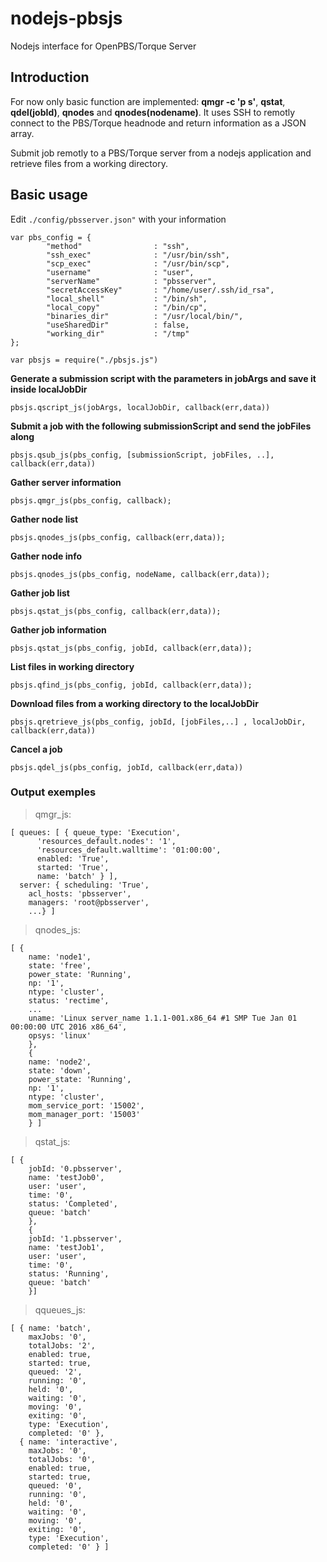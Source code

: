 # nodejs-pbsjs
Nodejs interface for OpenPBS/Torque Server

## Introduction
For now only basic function are implemented: **qmgr -c 'p s'**, **qstat**, **qdel(jobId)**, **qnodes** and **qnodes(nodename)**.
It uses SSH to remotly connect to the PBS/Torque headnode and return information as a JSON array.

Submit job remotly to a PBS/Torque server from a nodejs application and retrieve files from a working directory.

## Basic usage
Edit `./config/pbsserver.json"` with your information
```
var pbs_config = {
        "method"                : "ssh",
        "ssh_exec"              : "/usr/bin/ssh",
        "scp_exec"              : "/usr/bin/scp",
        "username"              : "user",
        "serverName"            : "pbsserver",
        "secretAccessKey"       : "/home/user/.ssh/id_rsa",
        "local_shell"           : "/bin/sh",
        "local_copy"            : "/bin/cp",
        "binaries_dir"          : "/usr/local/bin/",
        "useSharedDir"          : false,
        "working_dir"           : "/tmp"
};

var pbsjs = require("./pbsjs.js")
```
**Generate a submission script with the parameters in jobArgs and save it inside localJobDir**
```
pbsjs.qscript_js(jobArgs, localJobDir, callback(err,data))
```
**Submit a job with the following submissionScript and send the jobFiles along**
```
pbsjs.qsub_js(pbs_config, [submissionScript, jobFiles, ..], callback(err,data))
```
**Gather server information**
```
pbsjs.qmgr_js(pbs_config, callback);
```
**Gather node list**
```
pbsjs.qnodes_js(pbs_config, callback(err,data));
```
**Gather node info**
```
pbsjs.qnodes_js(pbs_config, nodeName, callback(err,data));
```
**Gather job list**
```
pbsjs.qstat_js(pbs_config, callback(err,data));
```
**Gather job information**
```
pbsjs.qstat_js(pbs_config, jobId, callback(err,data));
```
**List files in working directory**
```
pbsjs.qfind_js(pbs_config, jobId, callback(err,data));
```
**Download files from a working directory to the localJobDir**
```
pbsjs.qretrieve_js(pbs_config, jobId, [jobFiles,..] , localJobDir, callback(err,data))
```
**Cancel a job**
```
pbsjs.qdel_js(pbs_config, jobId, callback(err,data))
```

### Output exemples
>qmgr_js:
```
[ queues: [ { queue_type: 'Execution',
      'resources_default.nodes': '1',
      'resources_default.walltime': '01:00:00',
      enabled: 'True',
      started: 'True',
      name: 'batch' } ],
  server: { scheduling: 'True',
    acl_hosts: 'pbsserver',
    managers: 'root@pbsserver',
    ...} ]
```

>qnodes_js:
```
[ { 
    name: 'node1',
    state: 'free',
    power_state: 'Running',
    np: '1',
    ntype: 'cluster',
    status: 'rectime',
    ...
    uname: 'Linux server_name 1.1.1-001.x86_64 #1 SMP Tue Jan 01 00:00:00 UTC 2016 x86_64',
    opsys: 'linux'
    },
    {
    name: 'node2',
    state: 'down',
    power_state: 'Running',
    np: '1',
    ntype: 'cluster',
    mom_service_port: '15002',
    mom_manager_port: '15003' 
    } ]
```

>qstat_js:
```
[ {
    jobId: '0.pbsserver',
    name: 'testJob0',
    user: 'user',
    time: '0',
    status: 'Completed',
    queue: 'batch' 
    },
    {
    jobId: '1.pbsserver', 
    name: 'testJob1',
    user: 'user',
    time: '0',
    status: 'Running',
    queue: 'batch' 
    }]
```

>qqueues_js:
```
[ { name: 'batch',
    maxJobs: '0',
    totalJobs: '2',
    enabled: true,
    started: true,
    queued: '2',
    running: '0',
    held: '0',
    waiting: '0',
    moving: '0',
    exiting: '0',
    type: 'Execution',
    completed: '0' },
  { name: 'interactive',
    maxJobs: '0',
    totalJobs: '0',
    enabled: true,
    started: true,
    queued: '0',
    running: '0',
    held: '0',
    waiting: '0',
    moving: '0',
    exiting: '0',
    type: 'Execution',
    completed: '0' } ]